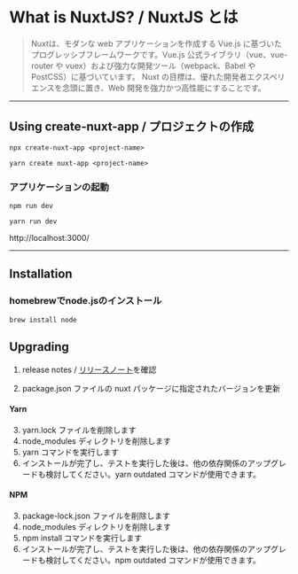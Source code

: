 # What is NuxtJS? / NuxtJS とは

> Nuxtは、モダンな web アプリケーションを作成する Vue.js に基づいたプログレッシブフレームワークです。Vue.js 公式ライブラリ（vue、vue-router や vuex）および強力な開発ツール（webpack、Babel や PostCSS）に基づいています。 Nuxt の目標は、優れた開発者エクスペリエンスを念頭に置き、Web 開発を強力かつ高性能にすることです。

--------

## Using create-nuxt-app / プロジェクトの作成
```
npx create-nuxt-app <project-name>
```
```
yarn create nuxt-app <project-name>
```

### アプリケーションの起動
```
npm run dev
```
```
yarn run dev
```
http://localhost:3000/

--------

## Installation

### homebrewでnode.jsのインストール
```
brew install node
```

## Upgrading

1. release notes / [リリースノート](https://ja.nuxtjs.org/guide/release-notes)を確認

2. package.json ファイルの nuxt パッケージに指定されたバージョンを更新

#### Yarn
3. yarn.lock ファイルを削除します
4. node_modules ディレクトリを削除します
5. yarn コマンドを実行します
6. インストールが完了し、テストを実行した後は、他の依存関係のアップグレードも検討してください。yarn outdated コマンドが使用できます。

#### NPM
3. package-lock.json ファイルを削除します
4. node_modules ディレクトリを削除します
5. npm install コマンドを実行します
6. インストールが完了し、テストを実行した後は、他の依存関係のアップグレードも検討してください。npm outdated コマンドが使用できます。



